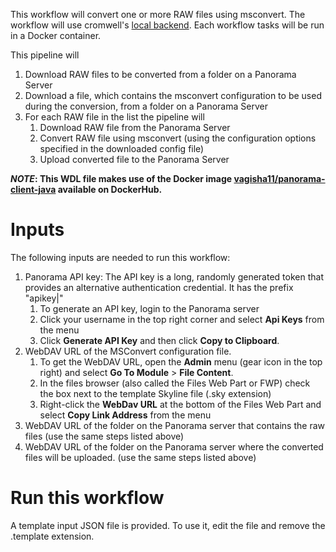 This workflow will convert one or more RAW files using msconvert. The workflow will use cromwell's [local backend](https://cromwell.readthedocs.io/en/develop/backends/Local/). Each workflow tasks will be run in a Docker container.

This pipeline will 
1. Download RAW files to be converted from a folder on a Panorama Server
2. Download a file, which contains the msconvert configuration to be used during the conversion, from a folder on a Panorama Server
3. For each RAW file in the list the pipeline will 
   1. Download RAW file from the Panorama Server
   2. Convert RAW file using msconvert (using the configuration options specified in the downloaded config file)
   3. Upload converted file to the Panorama Server

**_NOTE_: This WDL file makes use of the Docker image [vagisha11/panorama-client-java](https://hub.docker.com/repository/docker/vagisha11/panorama-client-java) available on DockerHub.** 


# Inputs 
The following inputs are needed to run this workflow:
1. Panorama API key: The API key is a long, randomly generated token that provides an alternative authentication credential. It has the prefix "apikey|"
   1. To generate an API key, login to the Panorama server
   2. Click your username in the top right corner and select **Api Keys** from the menu
   3. Click **Generate API Key** and then click **Copy to Clipboard**. 
2. WebDAV URL of the MSConvert configuration file. 
   1. To get the WebDAV URL, open the **Admin** menu (gear icon in the top right) and select **Go To Module** > **File Content**. 
   2. In the files browser (also called the Files Web Part or FWP) check the box next to the template Skyline file (.sky extension)
   3. Right-click the **WebDav URL** at the bottom of the Files Web Part and select **Copy Link Address** from the menu
3. WebDAV URL of the folder on the Panorama server that contains the raw files (use the same steps listed above)
4. WebDAV URL of the folder on the Panorama server where the converted files will be uploaded. (use the same steps listed above)



# Run this workflow 


A template input JSON file is provided. To use it, edit the file and remove the .template extension. 


